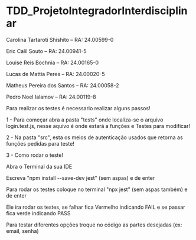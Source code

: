 # TDD_ProjetoIntegradorInterdisciplinar

Carolina Tartaroti Shishito – RA: 24.00599-0 

Eric Calil Souto – RA: 24.00941-5 

Louise Reis Bochnia – RA: 24.00165-0 

Lucas de Mattia Peres – RA: 24.00020-5 

Matheus Pereira dos Santos – RA: 24.00058-2 

Pedro Noel Ialamov – RA: 24.00119-8 

Para realizar os testes é necessario realizar alguns passos!

1 - Para começar abra a pasta "tests" onde localiza-se o arquivo login.test.js, nesse aquivo é onde estará a funções e Testes para modificar!

2 - Na pasta "src", esta os meios de autenticação usados que retorna as funções pedidas para teste!

3 - Como rodar o teste!

Abra o Terminal da sua IDE

Escreva "npm install --save-dev jest" (sem aspas) e de enter

Para rodar os testes coloque no terminal "npx jest" (sem aspas também) e de enter

Ele ira rodar os testes, se falhar fica Vermelho indicando FAIL e se passar fica verde indicando PASS

Para testar diferentes opções troque no código as partes desejadas (ex: email, senha)